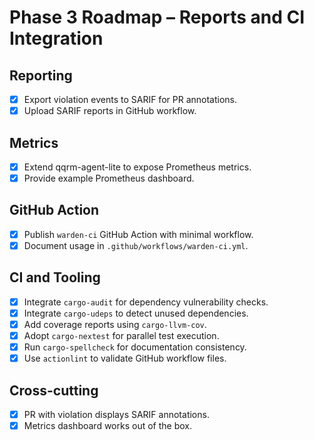 # Phase 3 Roadmap – Reports and CI Integration

## Reporting
- [x] Export violation events to SARIF for PR annotations.
- [x] Upload SARIF reports in GitHub workflow.

## Metrics
- [x] Extend qqrm-agent-lite to expose Prometheus metrics.
- [x] Provide example Prometheus dashboard.

## GitHub Action
- [x] Publish `warden-ci` GitHub Action with minimal workflow.
- [x] Document usage in `.github/workflows/warden-ci.yml`.

## CI and Tooling
 - [x] Integrate `cargo-audit` for dependency vulnerability checks.
 - [x] Integrate `cargo-udeps` to detect unused dependencies.
 - [x] Add coverage reports using `cargo-llvm-cov`.
 - [x] Adopt `cargo-nextest` for parallel test execution.
 - [x] Run `cargo-spellcheck` for documentation consistency.
 - [x] Use `actionlint` to validate GitHub workflow files.

## Cross-cutting
- [x] PR with violation displays SARIF annotations.
- [x] Metrics dashboard works out of the box.
